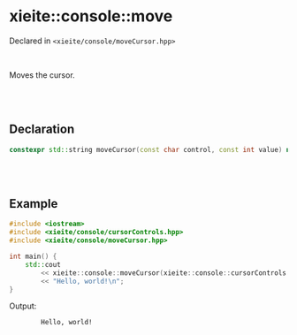 # xieite::console::move
Declared in `<xieite/console/moveCursor.hpp>`

<br/>

Moves the cursor.

<br/><br/>

## Declaration
```cpp
constexpr std::string moveCursor(const char control, const int value) noexcept;
```

<br/><br/>

## Example
```cpp
#include <iostream>
#include <xieite/console/cursorControls.hpp>
#include <xieite/console/moveCursor.hpp>

int main() {
	std::cout
		<< xieite::console::moveCursor(xieite::console::cursorControls::right, 8)
		<< "Hello, world!\n";
}
```
Output:
```
        Hello, world!
```

